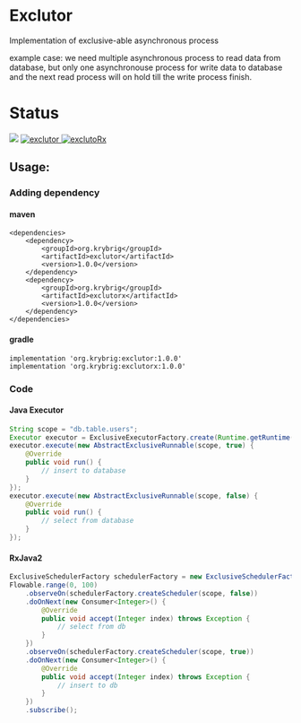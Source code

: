 # Exclutor

Implementation of exclusive-able asynchronous process

example case:
we need multiple asynchronous process to read data from database,
but only one asynchronouse process for write data to database
and the next read process will on hold till the write process finish.

# Status

![](https://github.com/kassle/exclutor/workflows/Build/badge.svg)
[ ![exclutor](https://api.bintray.com/packages/kassle/oss/exclutor/images/download.svg) ](https://bintray.com/kassle/oss/exclutor/_latestVersion)
[ ![exclutoRx](https://api.bintray.com/packages/kassle/oss/exclutorx/images/download.svg) ](https://bintray.com/kassle/oss/exclutorx/_latestVersion)

## Usage:

### Adding dependency

#### maven

```
<dependencies>
    <dependency>
        <groupId>org.krybrig</groupId>
        <artifactId>exclutor</artifactId>
        <version>1.0.0</version>
    </dependency>
    <dependency>
        <groupId>org.krybrig</groupId>
        <artifactId>exclutorx</artifactId>
        <version>1.0.0</version>
    </dependency>
</dependencies>
```

#### gradle

```
implementation 'org.krybrig:exclutor:1.0.0'
implementation 'org.krybrig:exclutorx:1.0.0'
```

### Code

#### Java Executor

```java
String scope = "db.table.users";
Executor executor = ExclusiveExecutorFactory.create(Runtime.getRuntime().availableProcessors());
executor.execute(new AbstractExclusiveRunnable(scope, true) {
    @Override
    public void run() {
        // insert to database
    }
});
executor.execute(new AbstractExclusiveRunnable(scope, false) {
    @Override
    public void run() {
        // select from database
    }
});
```

#### RxJava2

```java
ExclusiveSchedulerFactory schedulerFactory = new ExclusiveSchedulerFactory(Runtime.getRuntime().availableProcessors());
Flowable.range(0, 100)
    .observeOn(schedulerFactory.createScheduler(scope, false))
    .doOnNext(new Consumer<Integer>() {
        @Override
        public void accept(Integer index) throws Exception {
            // select from db
        }
    })
    .observeOn(schedulerFactory.createScheduler(scope, true))
    .doOnNext(new Consumer<Integer>() {
        @Override
        public void accept(Integer index) throws Exception {
            // insert to db
        }
    })
    .subscribe();
```
